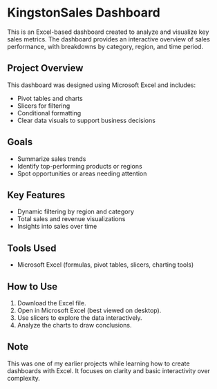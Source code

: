 # KingstonSales Dashboard

This is an Excel-based dashboard created to analyze and visualize key sales metrics. The dashboard provides an interactive overview of sales performance, with breakdowns by category, region, and time period.

## Project Overview

This dashboard was designed using Microsoft Excel and includes:
- Pivot tables and charts
- Slicers for filtering
- Conditional formatting
- Clear data visuals to support business decisions

## Goals
- Summarize sales trends
- Identify top-performing products or regions
- Spot opportunities or areas needing attention

## Key Features
- Dynamic filtering by region and category
- Total sales and revenue visualizations
- Insights into sales over time

## Tools Used
- Microsoft Excel (formulas, pivot tables, slicers, charting tools)

## How to Use
1. Download the Excel file.
2. Open in Microsoft Excel (best viewed on desktop).
3. Use slicers to explore the data interactively.
4. Analyze the charts to draw conclusions.

## Note
This was one of my earlier projects while learning how to create dashboards with Excel. It focuses on clarity and basic interactivity over complexity.
